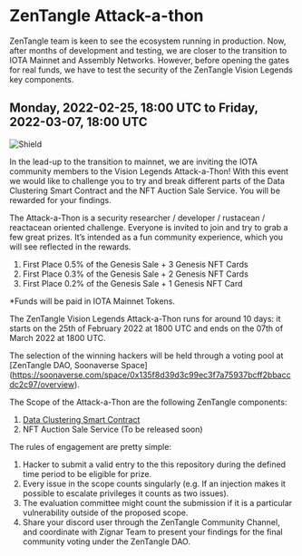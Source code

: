 # ZenTangle Attack-a-thon
ZenTangle team is keen to see the ecosystem running in production. Now, after months of development and testing, we are closer to the transition to IOTA Mainnet and Assembly Networks. However, before opening the gates for real funds, we have to test the security of the ZenTangle Vision Legends key components.

## Monday, 2022-02-25, 18:00 UTC to Friday, 2022-03-07, 18:00 UTC

![Shield](https://user-images.githubusercontent.com/51343893/154163150-34e0d0d0-cb72-48da-9fac-aed98311bfb6.png)

In the lead-up to the transition to mainnet, we are inviting the IOTA community members to the Vision Legends Attack-a-Thon! With this event we would like to challenge you to try and break different parts of the Data Clustering Smart Contract and the NFT Auction Sale Service. You will be rewarded for your findings.

The Attack-a-Thon is a security researcher / developer / rustacean / reactacean oriented challenge. Everyone is invited to join and try to grab a few great prizes. It’s intended as a fun community experience, which you will see reflected in the rewards.

1. First Place 0.5% of the Genesis Sale + 3 Genesis NFT Cards
1. First Place 0.3% of the Genesis Sale + 2 Genesis NFT Cards
1. First Place 0.2% of the Genesis Sale + 1 Genesis NFT Card

*Funds will be paid in IOTA Mainnet Tokens.

The ZenTangle Vision Legends Attack-a-Thon runs for around 10 days: it starts on the 25th of February 2022 at 1800 UTC and ends on the 07th of March 2022 at 1800 UTC.

The selection of the winning hackers will be held through a voting pool at [ZenTangle DAO, Soonaverse Space] (https://soonaverse.com/space/0x135f8d39d3c99ec3f7a75937bcff2bbaccdc2c97/overview).

The Scope of the Attack-a-Thon are the following ZenTangle components:
1. [Data Clustering Smart Contract](https://github.com/zignartech/zentangle-wasp)
1. NFT Auction Sale Service (To be released soon)

The rules of engagement are pretty simple:
1. Hacker to submit a valid entry to the this repository during the defined time period to be eligible for prize.
1. Every issue in the scope counts singularly (e.g. If an injection makes it possible to escalate privileges it counts as two issues).
1. The evaluation committee might count the submission if it is a particular vulnerability outside of the proposed scope.
1. Share your discord user through the ZenTangle Community Channel, and coordinate with Zignar Team to present your findings for the final community voting under the ZenTangle DAO. 
